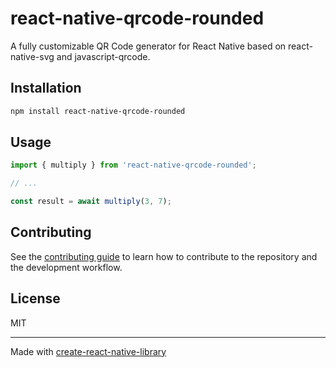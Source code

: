 # react-native-qrcode-rounded

A fully customizable QR Code generator for React Native based on react-native-svg and javascript-qrcode.

## Installation

```sh
npm install react-native-qrcode-rounded
```

## Usage


```js
import { multiply } from 'react-native-qrcode-rounded';

// ...

const result = await multiply(3, 7);
```


## Contributing

See the [contributing guide](CONTRIBUTING.md) to learn how to contribute to the repository and the development workflow.

## License

MIT

---

Made with [create-react-native-library](https://github.com/callstack/react-native-builder-bob)

